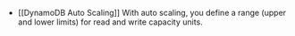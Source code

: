 - [[DynamoDB Auto Scaling]] With auto scaling, you define a range (upper and lower limits) for read and write capacity units.
